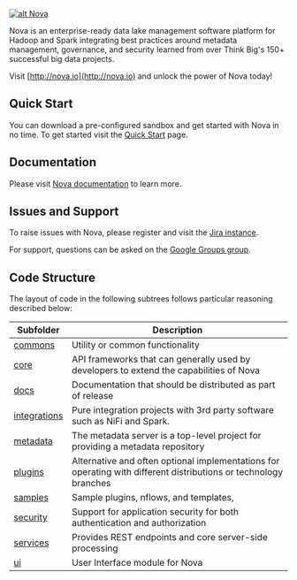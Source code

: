 [![alt Nova](https://cloud.githubusercontent.com/assets/5693584/22863033/4976d7d2-f0ee-11e6-95ec-3a30e2162a3c.png)](http://nova.io/)

Nova is an enterprise-ready data lake management software platform for Hadoop and Spark integrating best practices around metadata management, governance, and security learned from over Think Big's 150+ successful big data projects.

Visit [http://nova.io](http://nova.io) and unlock the power of Nova today!

## Quick Start

You can download a pre-configured sandbox and get started with Nova in no time.
To get started visit the [Quick Start](http://nova.io/quickstart.html) page.

## Documentation

Please visit [Nova documentation](http://nova.readthedocs.io/) to learn more.  

## Issues and Support

To raise issues with Nova, please register and visit the [Jira instance](https://nova-io.atlassian.net/projects/NOVA).

For support, questions can be asked on the [Google Groups group](https://groups.google.com/forum/#!forum/nova-community).

## Code Structure

The layout of code in the following subtrees follows particular reasoning described below: 

| Subfolder        | Description           |
| ------------- |-------------|
| [commons](commons) |  Utility or common functionality
| [core](core) | API frameworks that can generally used by developers to extend the capabilities of Nova
| [docs](docs) | Documentation that should be distributed as part of release
| [integrations](integrations) | Pure integration projects with 3rd party software such as NiFi and Spark. 
| [metadata](metadata) | The metadata server is a top-level project for providing a metadata repository
| [plugins](plugins) | Alternative and often optional implementations for operating with different distributions or technology branches
| [samples](samples) | Sample plugins, nflows, and templates,
| [security](security) | Support for application security for both authentication and authorization
| [services](services) | Provides REST endpoints and core server-side processing
| [ui](ui) | User Interface module for Nova
